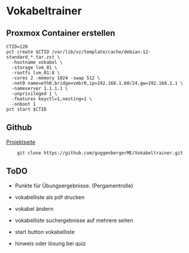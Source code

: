 # Vokabeltrainer

## Proxmox Container erstellen

```
CTID=120
pct create $CTID /var/lib/vz/template/cache/debian-12-standard_*.tar.zst \
  -hostname vokabel \
  -storage lvm_01 \
  -rootfs lvm_01:8 \
  -cores 2 -memory 1024 -swap 512 \
  -net0 name=eth0,bridge=vmbr0,ip=192.168.1.60/24,gw=192.168.1.1 \
  -nameserver 1.1.1.1 \
  -unprivileged 1 \
  -features keyctl=1,nesting=1 \
  -onboot 1
pct start $CTID
```

## Github

[Projektseite](https://github.com/guggenbergerME/Vokabeltrainer)

        git clone https://github.com/guggenbergerME/Vokabeltrainer.git

## ToDO

- Punkte für Übungsergebnisse. (Pergamentrolle)

- vokabelliste als pdf drucken

- vokabel ändern

- vokabelliste  suchergebnisse auf mehrere seiten

- start button vokabelliste
- hinweis oder lösung bei quiz

